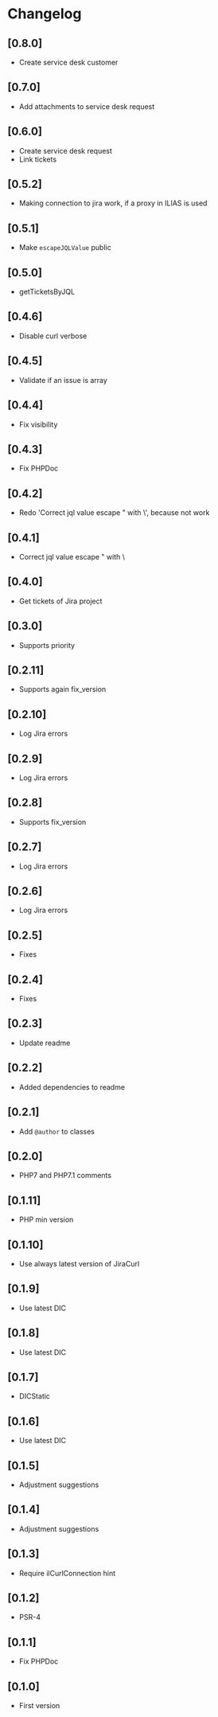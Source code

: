 # Changelog

## [0.8.0]
- Create service desk customer

## [0.7.0]
- Add attachments to service desk request

## [0.6.0]
- Create service desk request
- Link tickets

## [0.5.2]
- Making connection to jira work, if a proxy in ILIAS is used

## [0.5.1]
- Make `escapeJQLValue` public

## [0.5.0]
- getTicketsByJQL

## [0.4.6]
- Disable curl verbose

## [0.4.5]
- Validate if an issue is array

## [0.4.4]
- Fix visibility

## [0.4.3]
- Fix PHPDoc

## [0.4.2]
- Redo 'Correct jql value escape " with \\', because not work

## [0.4.1]
- Correct jql value escape " with \\

## [0.4.0]
- Get tickets of Jira project

## [0.3.0]
- Supports priority

## [0.2.11]
- Supports again fix_version

## [0.2.10]
- Log Jira errors

## [0.2.9]
- Log Jira errors

## [0.2.8]
- Supports fix_version

## [0.2.7]
- Log Jira errors

## [0.2.6]
- Log Jira errors

## [0.2.5]
- Fixes

## [0.2.4]
- Fixes

## [0.2.3]
- Update readme

## [0.2.2]
- Added dependencies to readme

## [0.2.1]
- Add `@author` to classes

## [0.2.0]
- PHP7 and PHP7.1 comments

## [0.1.11]
- PHP min version

## [0.1.10]
- Use always latest version of JiraCurl

## [0.1.9]
- Use latest DIC

## [0.1.8]
- Use latest DIC

## [0.1.7]
- DICStatic

## [0.1.6]
- Use latest DIC

## [0.1.5]
- Adjustment suggestions

## [0.1.4]
- Adjustment suggestions

## [0.1.3]
- Require ilCurlConnection hint

## [0.1.2]
- PSR-4

## [0.1.1]
- Fix PHPDoc

## [0.1.0]
- First version
